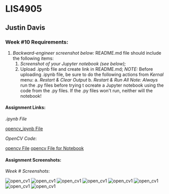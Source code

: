 # LIS4905

## Justin Davis

### Week #10 Requirements:

1. *Backward-engineer screenshot below:* README.md file should include the following items:
    1. *Screenshot of your Jupyter notebook (see below);*
    2. Upload .ipynb file and create link in README.md;
        *NOTE:* Before uploading .ipynb file, be sure to do the following actions from *Kernal* menu:
            a. *Restart & Clear Output*
            b. *Restart & Run All*
    *Note: Always* run the .py files before trying t ocreate a Jupyter notebook using the code from the .py files. If the .py files won't run, neither will the notebook!

#### Assignment Links:

*.ipynb File*

[opencv_ipynb File](docs/opencv_note.ipynb)

*OpenCV Code*:

[opencv File](docs/opencv.py)
[opencv File for Notebook](docs/opencv_notebook.py)

#### Assignment Screenshots:

*Week # Screenshots*:

![open_cv1](img/cvNote1.png)
![open_cv1](img/cvNote2.png)
![open_cv1](img/cvNote3.png)
![open_cv1](img/cvNote4.png)
![open_cv1](img/cvNote5.png)
![open_cv1](img/cvNote6.png)
![open_cv1](img/cvNote7.png)
![open_cv1](img/cvNote8.png)